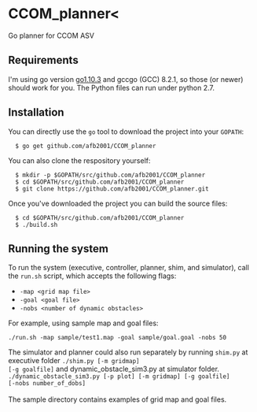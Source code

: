# CCOM_planner<
Go planner for CCOM ASV

## Requirements
I'm using go version <a href="https://golang.org/dl/">go1.10.3</a> and gccgo (GCC) 8.2.1, so those (or newer) should work for you.
The Python files can run under python 2.7.

## Installation
You can directly use the <code>go</code> tool to download the project into your <code>GOPATH</code>:
```
  $ go get github.com/afb2001/CCOM_planner
```
You can also clone the respository yourself:
```
  $ mkdir -p $GOPATH/src/github.com/afb2001/CCOM_planner
  $ cd $GOPATH/src/github.com/afb2001/CCOM_planner
  $ git clone https://github.com/afb2001/CCOM_planner.git
```
Once you've downloaded the project you can build the source files:

```
  $ cd $GOPATH/src/github.com/afb2001/CCOM_planner
  $ ./build.sh
```

## Running the system
To run the system (executive, controller, planner, shim, and simulator), call the <code>run.sh</code> script, which accepts the following flags:
<ul>
  <li><code>-map &lt;grid map file&gt;</code></li>
  <li><code>-goal &lt;goal file&gt;</code></li>
  <li><code>-nobs &ltnumber of dynamic obstacles&gt;</code></li>
</ul>
For example, using sample map and goal files:

```
./run.sh -map sample/test1.map -goal sample/goal.goal -nobs 50
```

The simulator and planner could also run separately by running <code>shim.py</code> at executive folder  <code>./shim.py [-m gridmap] [-g goalfile]</code> and dynamic_obstacle_sim3.py at simulator folder. <code>./dynamic_obstacle_sim3.py [-p plot] [-m gridmap] [-g goalfile] [-nobs number_of_dobs]</code> </br></br>
The sample directory contains examples of grid map and goal files.

